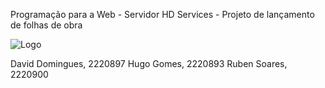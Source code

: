 
Programação para a Web - Servidor
HD Services - Projeto de lançamento de folhas de obra

![Logo](relative/path/to/imagem.png)


David Domingues, 2220897
Hugo Gomes, 2220893
Ruben Soares, 2220900
